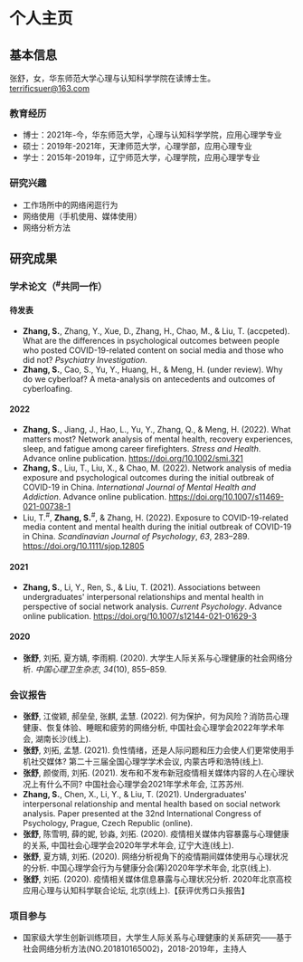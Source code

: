 # 个人主页

## 基本信息
  张舒，女，华东师范大学心理与认知科学学院在读博士生。
terrificsuer@163.com

### 教育经历
- 博士：2021年-今，华东师范大学，心理与认知科学学院，应用心理学专业
- 硕士：2019年-2021年，天津师范大学，心理学部，应用心理专业
- 学士：2015年-2019年，辽宁师范大学，心理学院，应用心理学专业

### 研究兴趣
- 工作场所中的网络闲逛行为
- 网络使用（手机使用、媒体使用）
- 网络分析方法

## 研究成果
### 学术论文（<sup>#</sup>共同一作）
#### **待发表**
- **Zhang, S.**, Zhang, Y., Xue, D., Zhang, H., Chao, M., & Liu, T. (accpeted). What are the differences in psychological outcomes between people who posted COVID-19-related content on social media and those who did not? *Psychiatry Investigation*.
- **Zhang, S.**, Cao, S., Yu, Y., Huang, H., & Meng, H. (under review). Why do we cyberloaf? A meta-analysis on antecedents and outcomes of cyberloafing.

#### **2022**
- **Zhang, S.**, Jiang, J., Hao, L., Yu, Y., Zhang, Q., & Meng, H. (2022). What matters most? Network analysis of mental health, recovery experiences, sleep, and fatigue among career firefighters. *Stress and Health*. Advance online publication. https://doi.org/10.1002/smi.321
- **Zhang, S.**, Liu, T., Liu, X., & Chao, M. (2022). Network analysis of media exposure and psychological outcomes during the initial outbreak of COVID-19 in China. *International Journal of Mental Health and Addiction*. Advance online publication. https://doi.org/10.1007/s11469-021-00738-1
- Liu, T.<sup>#</sup>, **Zhang, S.**<sup>#</sup>, & Zhang, H. (2022). Exposure to COVID-19-related media content and mental health during the initial outbreak of COVID-19 in China. *Scandinavian Journal of Psychology*, *63*, 283–289. https://doi.org/10.1111/sjop.12805

#### **2021**
- **Zhang, S.**, Li, Y., Ren, S., & Liu, T. (2021). Associations between undergraduates' interpersonal relationships and mental health in perspective of social network analysis. *Current Psychology*. Advance online publication. https://doi.org/10.1007/s12144-021-01629-3

#### **2020**
- **张舒**, 刘拓, 夏方婧, 李雨桐. (2020). 大学生人际关系与心理健康的社会网络分析. *中国心理卫生杂志*, *34*(10), 855–859.

### 会议报告
- **张舒**, 江俊颖, 郝垒垒, 张麒, 孟慧. (2022). 何为保护，何为风险？消防员心理健康、恢复体验、睡眠和疲劳的网络分析, 中国社会心理学会2022年学术年会, 湖南长沙(线上).
- **张舒**, 刘拓, 孟慧. (2021). 负性情绪，还是人际问题和压力会使人们更常使用手机社交媒体? 第二十三届全国心理学学术会议, 内蒙古呼和浩特(线上).
- **张舒**, 颜俊雨, 刘拓. (2021). 发布和不发布新冠疫情相关媒体内容的人在心理状况上有什么不同? 中国社会心理学会2021年学术年会, 江苏苏州.
- **Zhang, S.**, Chen, X., Li, Y., & Liu, T. (2021). Undergraduates' interpersonal relationship and mental health based on social network analysis. Paper presented at the 32nd International Congress of Psychology, Prague, Czech Republic (online).
- **张舒**, 陈雪明, 薛的妮, 钞淼,  刘拓. (2020). 疫情相关媒体内容暴露与心理健康的关系, 中国社会心理学会2020年学术年会, 辽宁大连(线上).
- **张舒**, 夏方婧, 刘拓. (2020). 网络分析视角下的疫情期间媒体使用与心理状况的分析. 中国心理学会行为与健康分会(筹)2020年学术年会, 北京(线上).
- **张舒**, 刘拓. (2020). 疫情相关媒体信息暴露与心理状况分析. 2020年北京高校应用心理与认知科学联合论坛, 北京(线上).【获评优秀口头报告】

### 项目参与
- 国家级大学生创新训练项目，大学生人际关系与心理健康的关系研究——基于社会网络分析方法(NO.201810165002)，2018-2019年，主持人
